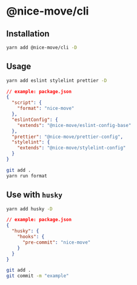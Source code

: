 # @nice-move/cli

## Installation

```bash
yarn add @nice-move/cli -D
```

## Usage

```bash
yarn add eslint stylelint prettier -D
```

```json
// example: package.json
{
  "script": {
    "format": "nice-move"
  },
  "eslintConfig": {
    "extends": "@nice-move/eslint-config-base"
  },
  "prettier": "@nice-move/prettier-config",
  "stylelint": {
    "extends": "@nice-move/stylelint-config"
  }
}
```

```bash
git add .
yarn run format
```

## Use with `husky`

```bash
yarn add husky -D
```

```json
// example: package.json
{
  "husky": {
    "hooks": {
      "pre-commit": "nice-move"
    }
  }
}
```

```bash
git add .
git commit -m "example"
```

